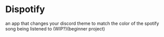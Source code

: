 # Dispotify
an app that changes your discord theme to match the color of the spotify song being listened to (WIP?)(beginner project)
